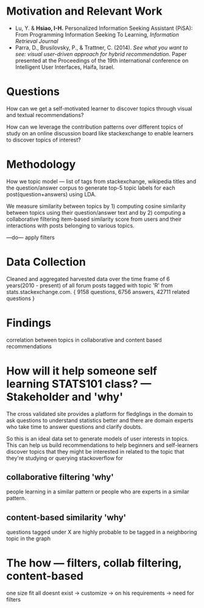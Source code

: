 # Motivation and Relevant Work

- Lu, Y. & **Hsiao, I-H.** Personalized Information Seeking Assistant (PiSA): From Programming Information Seeking To Learning, *Information Retrieval Journal*
- Parra, D., Brusilovsky, P., & Trattner, C. (2014). *See what you want to see: visual user-driven approach for hybrid recommendation*. Paper presented at the Proceedings of the 19th international conference on Intelligent User Interfaces, Haifa, Israel.

# Questions

How can we get a self-motivated learner to discover topics through visual and  textual recommendations?

How can we leverage the contribution patterns over different topics of study on an online discussion board like stackexchange to enable learners to discover topics of interest?

# Methodology

How we topic model — list of tags from stackexchange, wikipedia titles and the question/answer corpus to generate top-5 topic labels for each post(question+answers) using LDA.

We measure similarity between topics by 1) computing cosine similarity between topics  using their question/answer text and by 2) computing a collaborative filtering item-based similarity score from users and their interactions with posts belonging to various topics.

—do— apply filters

# Data Collection

Cleaned and aggregated harvested data over the time frame of 6 years(2010 - present) of all forum posts tagged with topic 'R' from stats.stackexchange.com. 
{  9158 questions, 6756 answers, 42711 related questions }


# Findings

correlation between topics in collaborative and content based recommendations







# How will it help someone self learning STATS101 class? — Stakeholder and 'why'

The cross validated site provides a platform for fledglings in the domain to ask questions to understand statistics better and there are domain experts who take time to answer questions and clarify doubts.

So this is  an ideal data set to generate models of user interests in topics. This can help us build recommendations to help beginners and self-learners discover topics that they might be interested in related to the topic that they're studying or querying stackoverflow for



## collaborative filtering 'why'

people learning in a similar pattern or people who are experts in a similar pattern. 

## content-based similarity 'why'

questions tagged under X are highly probable to be tagged in a neighboring topic in the graph



# The how  — filters, collab filtering, content-based

one size fit all doesnt exist -> customize -> on his requirements -> need for filters
